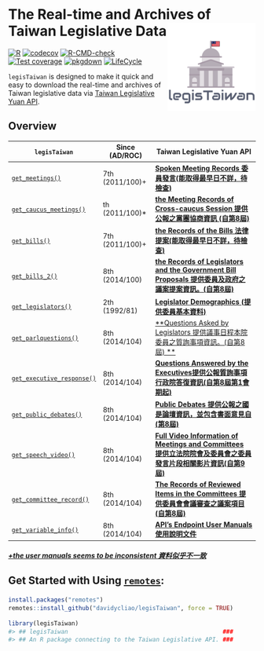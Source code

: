 
<!-- README.md is generated from README.Rmd. Please edit that file -->

# The Real-time and Archives of Taiwan Legislative Data <img src="man/figures/logo.png" align="right" width="180"/>

<!-- badges: start -->

[![R](https://github.com/davidycliao/legisTaiwan/actions/workflows/r.yml/badge.svg)](https://github.com/davidycliao/legisTaiwan/actions/workflows/r.yml)
[![codecov](https://codecov.io/gh/davidycliao/legisTaiwan/branch/master/graph/badge.svg?token=HVVTCOE90D)](https://codecov.io/gh/davidycliao/legisTaiwan)
[![R-CMD-check](https://github.com/davidycliao/legisTaiwan/actions/workflows/R-CMD-check.yaml/badge.svg)](https://github.com/davidycliao/legisTaiwan/actions/workflows/R-CMD-check.yaml)
[![Test
coverage](https://github.com/davidycliao/legisTaiwan/actions/workflows/test-coverage.yaml/badge.svg)](https://github.com/davidycliao/legisTaiwan/actions/workflows/test-coverage.yaml)
[![pkgdown](https://github.com/davidycliao/legisTaiwan/actions/workflows/pkgdown.yaml/badge.svg)](https://github.com/davidycliao/legisTaiwan/actions/workflows/pkgdown.yaml)
[![LifeCycle](https://img.shields.io/badge/lifecycle-experimental-orange)](https://lifecycle.r-lib.org/articles/stages.html#experimental)
<!-- badges: end -->

`legisTaiwan` is designed to make it quick and easy to download the
real-time and archives of Taiwan legislative data via [Taiwan
Legislative Yuan API](https://data.ly.gov.tw/index.action).

## Overview

| `legisTaiwan`                                                                                                 | Since (AD/ROC)  | Taiwan Legislative Yuan API                                                                                                                                                 |
|---------------------------------------------------------------------------------------------------------------|-----------------|-----------------------------------------------------------------------------------------------------------------------------------------------------------------------------|
| [`get_meetings()`](https://davidycliao.github.io/legisTaiwan/reference/get_bills.html)                        | 7th (2011/100)+ | [**Spoken Meeting Records 委員發言(能取得最早日不詳，待檢查)**](https://davidycliao.github.io/legisTaiwan/reference/get_bills.html)                                         |
| [`get_caucus_meetings()`](https://davidycliao.github.io/legisTaiwan/reference/get_caucus_meetings.html)       | th (2011/100)\* | [**the Meeting Records of Cross-caucus Session 提供公報之黨團協商資訊 (自第8屆)**](https://data.ly.gov.tw/getds.action?id=8)                                                |
| [`get_bills()`](https://davidycliao.github.io/legisTaiwan/reference/get_bills.html)                           | 7th (2011/100)+ | [**the Records of the Bills 法律提案(能取得最早日不詳，待檢查)**](https://davidycliao.github.io/legisTaiwan/reference/get_bills.html)                                       |
| [`get_bills_2()`](https://davidycliao.github.io/legisTaiwan/reference/get_bills_2.html)                       | 8th (2014/100)  | [**the Records of Legislators and the Government Bill Proposals 提供委員及政府之議案提案資訊。(自第8屆)**](https://data.ly.gov.tw/getds.action?id=1)                        |
| [`get_legislators()`](https://davidycliao.github.io/legisTaiwan/reference/get_legislators.html)               | 2th (1992/81)   | [**Legislator Demographics (提供委員基本資料)**](https://davidycliao.github.io/legisTaiwan/reference/get_legislators.html)                                                  |
| [`get_parlquestions()`](https://davidycliao.github.io/legisTaiwan/reference/get_parlquestions.html)           | 8th (2014/104)  | [**Questions Asked by Legislators 提供議事日程本院委員之質詢事項資訊。(自第8屆) **](https://davidycliao.github.io/legisTaiwan/reference/get_parlquestions.html)             |
| [`get_executive_response()`](https://davidycliao.github.io/legisTaiwan/reference/get_executive_response.html) | 8th (2014/104)  | [**Questions Answered by the Executives提供公報質詢事項行政院答復資訊(自第8屆第1會期起)**](https://davidycliao.github.io/legisTaiwan/reference/get_executive_response.html) |
| [`get_public_debates()`](https://davidycliao.github.io/legisTaiwan/reference/get_public_debates.html)         | 8th (2014/104)  | [**Public Debates 提供公報之國是論壇資訊，並包含書面意見自(第8屆)**](https://davidycliao.github.io/legisTaiwan/reference/get_public_debates.html)                           |
| [`get_speech_video()`](https://davidycliao.github.io/legisTaiwan/reference/get_speech_video.html)             | 8th (2014/104)  | [**Full Video Information of Meetings and Committees 提供立法院院會及委員會之委員發言片段相關影片資訊(自第9屆)**](https://data.ly.gov.tw/getds.action?id=148)               |
| [`get_committee_record()`](https://davidycliao.github.io/legisTaiwan/reference/get_speech_video.html)         | 8th (2014/104)  | [**The Records of Reviewed Items in the Committees 提供委員會會議審查之議案項目 (自第8屆)**](https://davidycliao.github.io/legisTaiwan/reference/get_speech_video.html)     |
| [`get_variable_info()`](https://davidycliao.github.io/legisTaiwan/reference/get_variable_info.html)           | 8th (2014/104)  | [**API’s Endpoint User Manuals 使用說明文件**](https://davidycliao.github.io/legisTaiwan/reference/get_variable_info.html)                                                  |

##### [+the user manuals seems to be inconsistent 資料似乎不一致]()

## Get Started with Using [`remotes`](https://github.com/r-lib/remotes):

``` r
install.packages("remotes")
remotes::install_github("davidycliao/legisTaiwan", force = TRUE)
```

``` r
library(legisTaiwan)
#> ## legisTaiwan                                            ###
#> ## An R package connecting to the Taiwan Legislative API. ###
```
